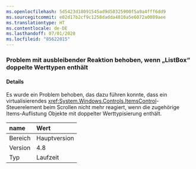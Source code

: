 ```yaml
---
ms.openlocfilehash: 5d5423d18091545ad9d50325900f5a9a4fff6dd9
ms.sourcegitcommit: e02d17b2cf9c1258dadda4810a5e6072a0089aee
ms.translationtype: HT
ms.contentlocale: de-DE
ms.lasthandoff: 07/01/2020
ms.locfileid: "85622015"
---
```

### <a name="fixed-a-hang-when-listbox-contains-duplicate-value-types"></a>Problem mit ausbleibender Reaktion behoben, wenn „ListBox“ doppelte Werttypen enthält

#### <a name="details"></a>Details

Es wurde ein Problem behoben, das dazu führen konnte, dass ein virtualisierendes <xref:System.Windows.Controls.ItemsControl>-Steuerelement beim Scrollen nicht mehr reagiert, wenn die zugehörige Items-Auflistung Objekte mit doppelter Werttypisierung enthält.

| name    | Wert       |
|:--------|:------------|
| Bereich   |Hauptversion|
|Version|4.8|
|Typ|Laufzeit|

